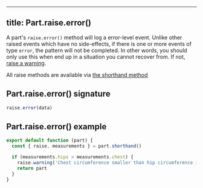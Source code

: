 ***

## title: Part.raise.error()

A part's `raise.error()` method will log a error-level event.
Unlike other raised events which have no side-effects, if there is one or more
events of type `error`, the pattern will not be completed.
In other words, you should only use this when end up in a situation
you cannot recover from.  If not, [raise a warning](/reference/api/part/raise/warning).

<Tip>

All raise methods are available via [the shorthand method](/reference/api/part/shorthand)

</Tip>

## Part.raise.error() signature

```js
raise.error(data)
```

## Part.raise.error() example

```js
export default function (part) {
  const { raise, measurements } = part.shorthand()

  if (measurements.hips > measurements.chest) {
    raise.warning('Chest circumference smaller than hip circumference is currently unsupported. Aborting.')
    return part
  } 
}
```
